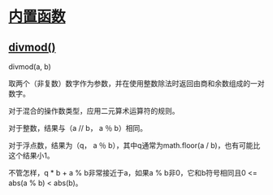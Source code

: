 # [内置函数](https://github.com/Summer-Felix/Develop/blob/master/Python/内置函数.md) #

## [divmod()](http://python.usyiyi.cn/translate/python_352/library/functions.html) ##

divmod(a, b)

取两个（非复数）数字作为参数，并在使用整数除法时返回由商和余数组成的一对数字。

对于混合的操作数类型，应用二元算术运算符的规则。

对于整数，结果与（a // b， a ％ b）相同。

对于浮点数，结果为（q， a ％ b），其中q通常为math.floor(a / b)，也有可能比这个结果小1。

不管怎样，q * b + a % b非常接近于a，如果a % b非0，它和b符号相同且0 <= abs(a % b) < abs(b)。
